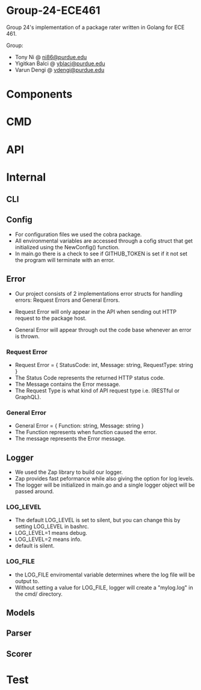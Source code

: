 # **Group-24-ECE461**

Group 24's implementation of a package rater written in Golang for ECE 461.

Group:

- Tony Ni @ ni86@purdue.edu
- Yigitkan Balci @ yblaci@purdue.edu
- Varun Dengi @ vdengi@purdue.edu

# **Components**

# CMD

# API

# Internal

## CLI

## Config

- For configuration files we used the cobra package.
- All environmental variables are accessed through a cofig struct that get initialized using the NewConfig() function.
- In main.go there is a check to see if GITHUB_TOKEN is set if it not set the program will terminate with an error.

## Error

- Our project consists of 2 implementations error structs for handling errors: Request Errors and General Errors.

- Request Error will only appear in the API when sending out HTTP request to the package host.

- General Error will appear through out the code base whenever an error is thrown.

### Request Error

- Request Error = {
  StatusCode: int,
  Message: string,
  RequestType: string
  }
- The Status Code represents the returned HTTP status code.
- The Message contains the Error message.
- The Request Type is what kind of API request type i.e. (RESTful or GraphQL).

### General Error

- General Error = {
  Function: string,
  Message: string
  }
- The Function represents when function caused the error.
- The message represents the Error message.

## Logger

- We used the Zap library to build our logger.
- Zap provides fast peformance while also giving the option for log levels.
- The logger will be initialized in main.go and a single logger object will be passed around.

### LOG_LEVEL

- The default LOG_LEVEL is set to silent, but you can change this by setting LOG_LEVEL in bashrc.
- LOG_LEVEL=1 means debug.
- LOG_LEVEL=2 means info.
- default is silent.

### LOG_FILE

- the LOG_FILE enviromental variable determines where the log file will be output to.
- Without setting a value for LOG_FILE, logger will create a "mylog.log" in the cmd/ directory.

## Models

## Parser

## Scorer

# Test
